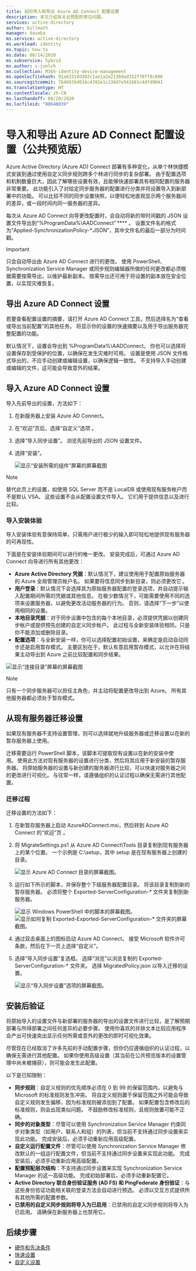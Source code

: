 ```yaml
---
title: 如何导入和导出 Azure AD Connect 配置设置
description: 本文介绍有关云预配的常见问题。
services: active-directory
author: billmath
manager: daveba
ms.service: active-directory
ms.workload: identity
ms.topic: how-to
ms.date: 08/14/2020
ms.subservice: hybrid
ms.author: v-junlch
ms.collection: M365-identity-device-management
ms.openlocfilehash: 91a63314d302c1ae1a2e2138dad352f70ff8c896
ms.sourcegitcommit: 7646936d018c4392e1c138d7e541681c4dfd9041
ms.translationtype: HT
ms.contentlocale: zh-CN
ms.lasthandoff: 08/20/2020
ms.locfileid: "88648039"
---
```

# <a name="import-and-export-azure-ad-connect-configuration-settings-public-preview"></a>导入和导出 Azure AD Connect 配置设置（公共预览版）

Azure Active Directory (Azure AD) Connect 部署有多种变化，从单个林快捷模式安装到通过使用自定义同步规则跨多个林进行同步的复杂部署。 由于配置选项和机制数量巨大，因此了解哪些设置有效，且能够快速部署具有相同配置的服务器非常重要。 此功能引入了对给定同步服务器的配置进行分类并将设置导入到新部署中的功能。 可以比较不同的同步设置快照，以便轻松地直观显示两个服务器间的差异，或一段时间内同一服务器的差异。

每次从 Azure AD Connect 向导更改配置时，会自动将新的带时间戳的 JSON 设置文件导出到“%ProgramData%\AADConnect” **** 。 设置文件名的格式为“Applied-SynchronizationPolicy-*.JSON”，其中文件名的最后一部分为时间戳。

> [!IMPORTANT]
> 只会自动导出由 Azure AD Connect 进行的更改。 使用 PowerShell、Synchronization Service Manager 或同步规则编辑器所做的任何更改都必须根据需要按需导出，以维护最新副本。 按需导出还可用于将设置的副本放在安全位置，以实现灾难恢复。

## <a name="export-azure-ad-connect-settings"></a>导出 Azure AD Connect 设置 

若要查看配置设置的摘要，请打开 Azure AD Connect 工具，然后选择名为“查看或导出当前配置”的其他任务。 将显示你的设置的快速摘要以及用于导出服务器完整配置的功能。

默认情况下，设置会导出到 %ProgramData%\AADConnect。 你也可以选择将设置保存到受保护的位置，以确保在发生灾难时可用。 设置是使用 JSON 文件格式导出的，不应手动创建或编辑设置，以确保逻辑一致性。 不支持导入手动创建或编辑的文件，这可能会导致意外的结果。

## <a name="import-azure-ad-connect-settings"></a>导入 Azure AD Connect 设置

导入先前导出的设置，方法如下：
 
1. 在新服务器上安装 Azure AD Connect。
1. 在“欢迎”页后，选择“自定义”选项 。
1. 选择“导入同步设置”。 浏览先前导出的 JSON 设置文件。
1. 选择“安装”。

   ![显示“安装所需的组件”屏幕的屏幕截图](./media/how-to-connect-import-export-config/import1.png)

> [!NOTE]
> 替代此页上的设置，如使用 SQL Server 而不是 LocalDB 或使用现有服务帐户而不是默认 VSA。 这些设置不会从配置设置文件导入。 它们用于提供信息以及进行比较。

### <a name="import-installation-experience"></a>导入安装体验 

导入安装体验有意保持简单，只需用户进行极少的输入即可轻松地提供现有服务器的可再现性。

下面是在安装体验期间可以进行的唯一更改。 安装完成后，可通过 Azure AD Connect 向导进行所有其他更改：
- **Azure Active Directory 凭据**：默认情况下，建议使用用于配置原始服务器的 Azure 全局管理员帐户名。 如果要将信息同步到新目录，则必须更改它 。
- **用户登录**：默认情况下会选择其为原始服务器配置的登录选项，并自动提示输入配置期间所需的凭据或其他信息。 在极少数情况下，可能需要使用不同的选项来设置服务器，以避免更改活动服务器的行为。 否则，请选择“下一步”以使用相同的设置。
- **本地目录凭据**：对于同步设置中包含的每个本地目录，必须提供凭据以创建同步帐户或提供预先创建的自定义同步帐户。 此过程与全新安装体验相同，只是你不能添加或删除目录。
- **配置选项**：与全新安装一样，你可以选择配置初始设置，来确定是启动自动同步还是启用暂存模式。 主要区别在于，默认有意启用暂存模式，以允许在将结果主动导出到 Azure 之前比较配置和同步结果。

![显示“连接目录”屏幕的屏幕截图](./media/how-to-connect-import-export-config/import2.png)

> [!NOTE]
> 只有一个同步服务器可以担任主角色，并主动将配置更改导出到 Azure。 所有其他服务器都必须处于暂存模式。

## <a name="migrate-settings-from-an-existing-server"></a>从现有服务器迁移设置 

如果现有服务器不支持设置管理，则可以选择就地升级服务器或迁移设置以在新的暂存服务器上使用。

迁移需要运行 PowerShell 脚本，该脚本可提取现有设置以在新的安装中使用。 使用此方法对现有服务器的设置进行分类，然后将其应用于新安装的暂存服务器。 将原始服务器的设置与新创建的服务器进行比较，可以快速对服务器之间的更改进行可视化。 与往常一样，请遵循组织的认证过程以确保无需进行其他配置。

### <a name="migration-process"></a>迁移过程 
迁移设置的方法如下：

1. 在新暂存服务器上启动 AzureADConnect.msi，然后转到 Azure AD Connect 的“欢迎”页 。

1. 将 MigrateSettings.ps1 从 Azure AD Connect\Tools 目录复制到现有服务器上的某个位置。 一个示例是 C:\setup，其中 setup 是在现有服务器上创建的目录。

   ![显示 Azure AD Connect 目录的屏幕截图。](./media/how-to-connect-import-export-config/migrate1.png)

1. 运行如下所示的脚本，并保存整个下级服务器配置目录。 将该目录复制到新的暂存服务器。 必须将整个 Exported-ServerConfiguration-* 文件夹复制到新服务器。

   ![显示 Windows PowerShell 中的脚本的屏幕截图。](./media/how-to-connect-import-export-config/migrate2.png)
   ![显示如何复制 Exported-Exported-ServerConfiguration-* 文件夹的屏幕截图。](./media/how-to-connect-import-export-config/migrate3.png)

1. 通过双击桌面上的图标启动 Azure AD Connect。 接受 Microsoft 软件许可条款，然后在下一页上选择“自定义”。
1. 选择“导入同步设置”复选框。 选择“浏览”以浏览复制的 Exported-ServerConfiguration-* 文件夹。 选择 MigratedPolicy.json 以导入迁移的设置。

   ![显示“导入同步设置”选项的屏幕截图。](./media/how-to-connect-import-export-config/migrate4.png)

## <a name="post-installation-verification"></a>安装后验证 

将原始导入的设置文件与新部署的服务器的导出的设置文件进行比较，是了解预期部署与所得部署之间任何差异的必要步骤。 使用你喜欢的并排文本比较应用程序会产出可快速突出显示任何所需或意外的更改的即时可视化效果。

尽管现在已经取消了许多先前的手动配置步骤，但你仍应遵循组织的认证过程，以确保无需进行其他配置。 如果你使用高级设置（其当前在公共预览版本的设置管理中尚未被捕获），则可能会发生此配置。

以下是已知限制：
- **同步规则**：自定义规则的优先顺序必须在 0 到 99 的保留范围内，以避免与 Microsoft 的标准规则发生冲突。 将自定义规则置于保留范围之外可能会导致自定义规则发生偏移，因为标准规则被添加到了配置。 如果配置包含修改后的标准规则，则会出现类似问题。 不鼓励修改标准规则，且规则放置可能不正确。
- **同步的对象类型**：尽管可以使用 Synchronization Service Manager 约束同步对象类型（如用户、联系人和组）的列表，但当前不支持通过同步设置来实现此功能。 完成安装后，必须手动重新应用高级配置。
- **自定义运行配置文件**：尽管可以使用 Synchronization Service Manager 修改默认的一组运行配置文件，但当前不支持通过同步设置来实现此功能。 完成安装后，必须手动重新应用高级配置。
- **配置预配层次结构**：不支持通过同步设置来实现 Synchronization Service Manager 的这一高级功能。 完成初始部署后，必须手动重新配置它。
- **Active Directory 联合身份验证服务 (AD FS) 和 PingFederate 身份验证**：与这些身份验证功能相关联的登录方法会自动进行预选。 必须以交互方式提供所有其他所需的配置参数。
- **已禁用的自定义同步规则将导入为已启用**：已禁用的自定义同步规则将导入为已启用。 请确保在新服务器上也禁用它。

 ## <a name="next-steps"></a>后续步骤

- [硬件和先决条件](how-to-connect-install-prerequisites.md) 
- [快速设置](how-to-connect-install-express.md)
- [自定义设置](how-to-connect-install-custom.md)


